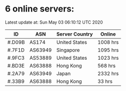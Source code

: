 # 6 online servers:

Latest update at: Sun May 03 06:10:12 UTC 2020

| ID | ASN | Server Country | Online |
| -- | --- | -------------- | ------ |
| #.D09B | AS174 | United States | 1008 hrs |
| #.7F1D | AS63949 | Singapore | 1095 hrs |
| #.9FC3 | AS53889 | United States | 1023 hrs |
| #.BD3E | AS63888 | Hong Kong | 568 hrs |
| #.2A79 | AS63949 | Japan | 2332 hrs |
| #.33B9 | AS63888 | Hong Kong | 33 hrs |

